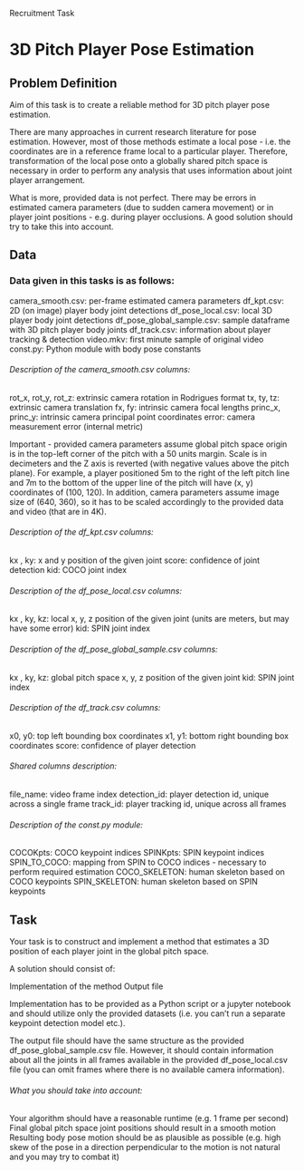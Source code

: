 Recruitment Task

# 3D Pitch Player Pose Estimation

## Problem Definition

Aim of this task is to create a reliable method for 3D pitch player pose estimation.


There are many approaches in current research literature for pose estimation. However, most of those methods estimate a local pose - i.e. the coordinates are in a reference frame local to a particular player. Therefore, transformation of the local pose onto a globally shared pitch space is necessary in order to perform any analysis that uses information about joint player arrangement.


What is more, provided data is not perfect. There may be errors in estimated camera parameters (due to sudden camera movement) or in player joint positions - e.g. during player occlusions. A good solution should try to take this into account.


## Data

### Data given in this tasks is as follows:

camera_smooth.csv: per-frame estimated camera parameters
df_kpt.csv:  2D (on image) player body joint detections
df_pose_local.csv: local 3D player body joint detections
df_pose_global_sample.csv: sample dataframe with 3D pitch player body joints
df_track.csv: information about player tracking & detection
video.mkv: first minute sample of original video
const.py: Python module with body pose constants

###### Description of the camera_smooth.csv columns:

rot_x, rot_y, rot_z: extrinsic camera rotation in Rodrigues format
tx, ty, tz: extrinsic camera translation
fx, fy: intrinsic camera focal lengths
princ_x, princ_y: intrinsic camera principal point coordinates
error: camera measurement error (internal metric)

Important - provided camera parameters assume global pitch space origin is in the top-left corner of the pitch with a 50 units margin. Scale is in decimeters and the Z axis is reverted (with negative values above the pitch plane). For example, a player positioned 5m to the right of the left pitch line and 7m to the bottom of the upper line of the pitch will have (x, y)  coordinates of (100, 120). In addition, camera parameters assume image size of (640, 360), so it has to be scaled accordingly to the provided data and video (that are in 4K).

###### Description of the df_kpt.csv columns:

kx , ky: x and y position of the given joint
score: confidence of joint detection
kid: COCO joint index

###### Description of the df_pose_local.csv columns:

kx , ky, kz: local x, y, z position of the given joint (units are meters, but may have some error)
kid: SPIN joint index

###### Description of the df_pose_global_sample.csv columns:

kx , ky, kz: global pitch space x, y, z position of the given joint
kid: SPIN joint index

###### Description of the df_track.csv columns:

x0, y0: top left bounding box coordinates
x1, y1: bottom right bounding box coordinates
score: confidence of player detection

###### Shared columns description:

file_name: video frame index
detection_id: player detection id, unique across a single frame
track_id: player tracking id, unique across all frames

###### Description of the const.py module:

COCOKpts: COCO keypoint indices
SPINKpts: SPIN keypoint indices
SPIN_TO_COCO: mapping from SPIN to COCO indices - necessary to perform required estimation
COCO_SKELETON: human skeleton based on COCO keypoints
SPIN_SKELETON: human skeleton based on SPIN keypoints

## Task

Your task is to construct and implement a method that estimates a 3D position of each player joint in the global pitch space.


A solution should consist of:

Implementation of the method
Output file

Implementation has to be provided as a Python script or a jupyter notebook and should utilize only the provided datasets (i.e. you can’t run a separate keypoint detection model etc.).


The output file should have the same structure as the provided df_pose_global_sample.csv file. However, it should contain information about all the joints in all frames available in the provided df_pose_local.csv file (you can omit frames where there is no available camera information).


###### What you should take into account:

Your algorithm should have a reasonable runtime (e.g. 1 frame per second)
Final global pitch space joint positions should result in a smooth motion
Resulting body pose motion should be as plausible as possible (e.g. high skew of the pose in a direction perpendicular to the motion is not natural and you may try to combat it)

